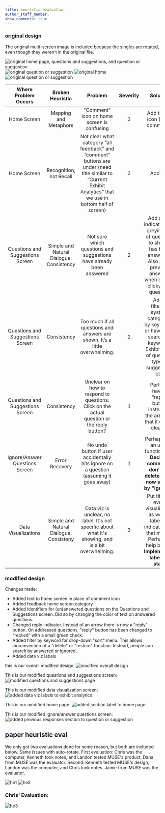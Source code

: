 ```yaml
---
title: heuristic evaluation
author_staff_member: 
show_comments: true
---
```


### original design
The original multi-screen image is included because the singles are rotated, even though they weren't in the original file. 

![original home page, questions and suggestions, and question or suggestion](/museum-experience/images/prototyping/pp-comm-flow-keyboard.jpg) 
![original question or suggestion](/museum-experience/images/prototyping/answer-question-original.JPG)
![original home](/museum-experience/images/prototyping/original-home.JPG)
![original question or suggestion](/museum-experience/images/prototyping/original-comment.JPG)



|       Where  Problem  Occurs      |             Broken  Heuristic             |                                                                               Problem                                                                               | Severity |                                                                    Solution                                                                    |
|:---------------------------------:|:-----------------------------------------:|:-------------------------------------------------------------------------------------------------------------------------------------------------------------------:|:--------:|:----------------------------------------------------------------------------------------------------------------------------------------------:|
|            Home Screen            |           Mapping and Metaphors           |                                                             "Comment" icon  on home screen is confusing                                                             |     3    |                                                       Add text to icon (call it comments)                                                      |
|            Home Screen            |          Recognition, not Recall          | Not clear what category “all feedback” and  “comment” buttons are under  (need title similar to  “Current Exhibit Analytics”  that we use in bottom half of screen) |     3    |                                                                    Add title                                                                   |
| Questions and  Suggestions Screen | Simple and  Natural Dialogue, Consistency |                                                 Not sure which questions and  suggestions have already been answered                                                |     2    | Add some indicator (like greying out of question) to show it has been answered. Also show previous answers, when curator clicks on a question. |
| Questions and  Suggestions Screen |          Consistency                      | Too much if all questions and answers are shown. It’s a little overwhelming.                                                                                        |     2    | Add a filtering system: categorize by keywords, or have them search for keywords. Exhibit, type of question, type of suggestion, etc.          |                                                       |
| Questions and  Suggestions Screen |          Consistency                      | Unclear on how to respond to questions. Click on the actual question or the reply button?                                                                           |     1    | Perhaps have a “reply” button instead of the arrow so that it can be clearer. | 
| Ignore/Answer Questions Screen | Error Recovery | No undo button if user accidentally hits ignore on a question (assuming it goes away) | 1| Perhaps add an undo functionality. **Decided comments don't get deleted. Can now search by "ignored"** |
| Data Visualizations | Simple and Natural Dialogue, Consisteny | Data viz is unclear, no label. It's not specific about what it's showing, and is a bit overwhelming. | 3| Put titles in every visualization as well as labels to indicate what that means. Perhaps a help button. **Implemented labels to start.** |


### modified design 

Changes made:
* Added text to home screen in place of comment icon
* Added feedback home screen category 
* Added identifiers for (un)answered questions on the Questions and  Suggestions screen. Did so by changing the color of text on answered questions. 
* Changed reply indicator. Instead of an arrow there is now a "reply" button. On addressed questions, "reply" button has been changed to "replied" with a small green check. 
* Added filter by keyword for drop-down "sort" menu. This allows circumvention of a "delete" or "restore" function. Instead, people can search by answered or ignored.
* Added data viz labels 

this is our overall modified design:
![modified overall design](/museum-experience/images/prototyping/edited-full-flow.jpg)
      

This is our modified questions and suggestions screen:
![modified questions and suggestions page](/museum-experience/images/prototyping/edited-comment-page.jpeg)

This is our modified data visualization screen:
![added data viz labels to exhibit analytics](/museum-experience/images/prototyping/edited-data-viz.jpeg)

This is our modified home page:
![added section label to home page](/museum-experience/images/prototyping/edited-home-page.jpeg)

This is our modified ignore/answer questions screen:
![added previous responses section to question or suggestion](/museum-experience/images/prototyping/edited-ignore-answer.jpeg)


## paper heuristic eval

We only got two evaluations done for some reason, but both are included below. Same issues with auto-rotate. 
First evaluation: Chris was the computer, Kenneth took notes, and Landon tested MUSE's product. Dana from MUSE was the evaluator. 
Second: Kenneth tested MUSE's design, Landon was the computer, and Chris took notes. Jamie from MUSE was the evaluator. 

![he1](/museum-experience/images/prototyping/heuristic-1.JPG)
![he2](/museum-experience/images/prototyping/heuristic-2.JPG)

### Chris' Evaluation:
![he3](/museum-experience/images/prototyping/chris-heuristic-eval.JPG)
      

